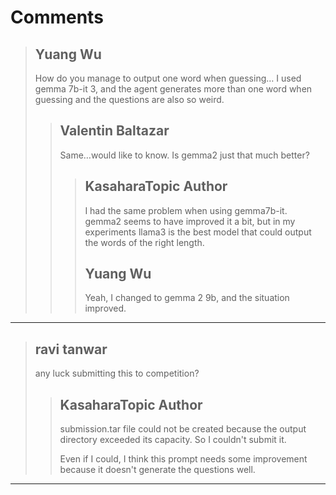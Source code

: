 # Comments 

> ## Yuang Wu
> 
> How do you manage to output one word when guessing… I used gemma 7b-it 3, and the agent generates more than one word when guessing and the questions are also so weird. 
> 
> 
> 
> > ## Valentin Baltazar
> > 
> > Same…would like to know. Is gemma2 just that much better?
> > 
> > 
> > 
> > > ## KasaharaTopic Author
> > > 
> > > I had the same problem when using gemma7b-it. gemma2 seems to have improved it a bit, but in my experiments llama3 is the best model that could output the words of the right length.
> > > 
> > > 
> > > 
> > > ## Yuang Wu
> > > 
> > > Yeah, I changed to gemma 2 9b, and the situation improved.
> > > 
> > > 
> > > 


---

> ## ravi tanwar
> 
> any luck submitting this to competition?
> 
> 
> 
> > ## KasaharaTopic Author
> > 
> > submission.tar file could not be created because the output directory exceeded its capacity. So I couldn't submit it.
> > 
> > Even if I could, I think this prompt needs some improvement because it doesn't generate the questions well.
> > 
> > 
> > 


---

